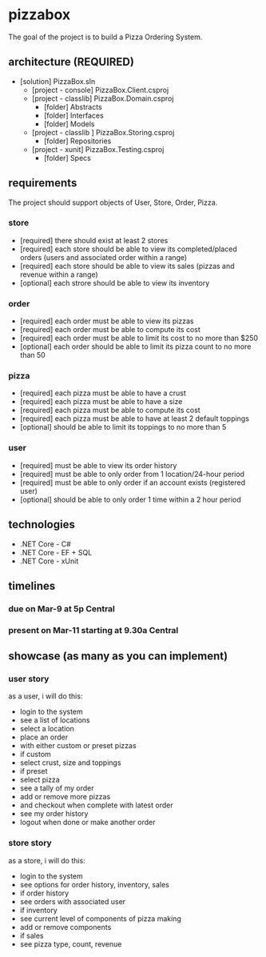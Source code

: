 <!-- pizzabox::requirements -->

# pizzabox

The goal of the project is to build a Pizza Ordering System.

## architecture (REQUIRED)

+ [solution] PizzaBox.sln
  + [project - console] PizzaBox.Client.csproj
  + [project - classlib] PizzaBox.Domain.csproj
    + [folder] Abstracts
    + [folder] Interfaces
    + [folder] Models
  + [project - classlib ] PizzaBox.Storing.csproj
    + [folder] Repositories
  + [project - xunit] PizzaBox.Testing.csproj
    + [folder] Specs

## requirements

The project should support objects of User, Store, Order, Pizza.

### store

+ [required] there should exist at least 2 stores
+ [required] each store should be able to view its completed/placed orders (users and associated order within a range)
+ [required] each store should be able to view its sales (pizzas and revenue within a range)
+ [optional] each strore should be able to view its inventory

### order

+ [required] each order must be able to view its pizzas
+ [required] each order must be able to compute its cost
+ [required] each order must be able to limit its cost to no more than $250
+ [optional] each order should be able to limit its pizza count to no more than 50

### pizza

+ [required] each pizza must be able to have a crust
+ [required] each pizza must be able to have a size
+ [required] each pizza must be able to compute its cost
+ [required] each pizza must be able to have at least 2 default toppings
+ [optional] should be able to limit its toppings to no more than 5

### user

+ [required] must be able to view its order history
+ [required] must be able to only order from 1 location/24-hour period
+ [required] must be able to only order if an account exists (registered user)
+ [optional] should be able to only order 1 time within a 2 hour period

## technologies

+ .NET Core - C#
+ .NET Core - EF + SQL
+ .NET Core - xUnit

## timelines

### due on Mar-9 at 5p Central
### present on Mar-11 starting at 9.30a Central

## showcase (as many as you can implement)

### user story
as a user, i will do this:
- login to the system
- see a list of locations
- select a location
- place an order
- with either custom or preset pizzas
- if custom
- select crust, size and toppings
- if preset
- select pizza
- see a tally of my order
- add or remove more pizzas
- and checkout when complete with latest order
- see my order history
- logout when done or make another order

### store story
as a store, i will do this:
- login to the system
- see options for order history, inventory, sales
- if order history
- see orders with associated user
- if inventory
- see current level of components of pizza making
- add or remove components
- if sales
- see pizza type, count, revenue

<!-- not in scope -->
<!-- + [required] as a user i should be able to login (simple)
+ [required] as a user i should be able to view a list of locations
+ [required] as a user i should be able to select a location
+ [required] as a user i should be able to make an order
+ [required] as a user i should be able to choose preset pizza(s)
+ [required] as a user i should be able to select a crust
+ [required] as a user i should be able to select a size
+ [required] as a user i should be able to view my order history
+ [required] as a user i should be able to signout
+ [required] as a store i should be able to view my order history
+ [optional] as a user i should be able to register
+ [optional] as a user i should be able to choose custom pizza(s)
+ [optional] as a user i should be able to select a set of toppings
+ [optional] as a user i should be able to preview my order
+ [optional] as a user i should be able to confirm my order
+ [optional] as a store i should be able to view my sales by day and by month history -->
